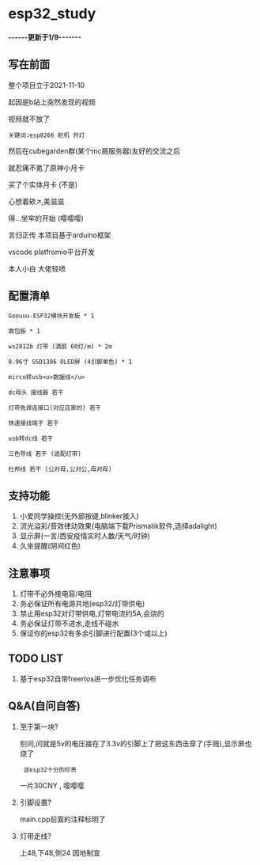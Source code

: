 # esp32_study

#### ------更新于1/9-------
## 写在前面
整个项目立于2021-11-10

起因是b站上突然发现的视频

视频就不放了

    关键词:esp8266 舵机 开灯

然后在cubegarden群(某个mc屑服务器)友好的交流之后

就忍痛不氪了原神小月卡

买了个实体月卡 (不是)

心想着欸↗,美滋滋

得...坐牢的开始 (嘤嘤嘤)

言归正传 本项目基于arduino框架

vscode platfromio平台开发

本人小白 大佬轻喷
## 配置清单
    Goouuu-ESP32模块开发板 * 1

    面包板 * 1

    ws2812b 灯带 (滴胶 60灯/m) * 2m

    0.96寸 SSD1306 OLED屏 (4引脚单色) * 1

    mirco转usb<u>数据线</u>

    dc母头 接线器 若干

    灯带免焊连接口(对应店家的) 若干

    快速接线端子 若干

    usb转dc线 若干

    三色导线 若干 (适配灯带)

    杜邦线 若干 (公对母,公对公,母对母)

## 支持功能
1. 小爱同学操控(无外部按键,blinker接入)
2. 流光溢彩/音效律动效果(电脑端下载Prismatik软件,选择adalight)
3. 显示屏(一言/西安疫情实时人数/天气/时钟)
4. 久坐提醒(阴间红色)
## 注意事项 
1. 灯带不必外接电容/电阻
2. 务必保证所有电源共地(esp32/灯带供电)
3. 禁止用esp32对灯带供电,灯带电流约5A,会烧的
4. 务必保证灯带不进水,走线不碰水
5. 保证你的esp32有多余引脚进行配置(3个或以上)
## TODO LIST
1. 基于esp32自带freertos进一步优化任务调布
## Q&A(自问自答)
1. 至于第一块? 

    别问,问就是5v的电压接在了3.3v的引脚上了把这东西击穿了(手贱),显示屏也烧了
    
        这esp32十分的珍贵
    
    一片30CNY , 嘤嘤嘤
2. 引脚设置?

   main.cpp前面的注释标明了

3. 灯带走线?

   上48,下48,侧24
   因地制宜
